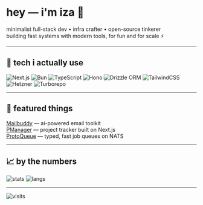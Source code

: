 # hey — i'm iza 👋

minimalist full-stack dev • infra crafter • open-source tinkerer  
building fast systems with modern tools, for fun and for scale ⚡

---

## 🧰 tech i actually use

![Next.js](https://img.shields.io/badge/Next.js-black?style=flat-square&logo=nextdotjs)
![Bun](https://img.shields.io/badge/Bun-%23000000.svg?style=flat-square&logo=bun&logoColor=white)
![TypeScript](https://img.shields.io/badge/TypeScript-3178C6?style=flat-square&logo=typescript&logoColor=white)
![Hono](https://img.shields.io/badge/Hono-F43F5E?style=flat-square)
![Drizzle ORM](https://img.shields.io/badge/Drizzle-3E63DD?style=flat-square)
![TailwindCSS](https://img.shields.io/badge/Tailwind-38B2AC?style=flat-square&logo=tailwind-css&logoColor=white)
![Hetzner](https://img.shields.io/badge/Hetzner-E60000?style=flat-square)
![Turborepo](https://img.shields.io/badge/Turborepo-5C5CFF?style=flat-square)

---

## 📌 featured things

[Mailbuddy](https://github.com/izadoesdev/mailbuddy) — ai-powered email toolkit  
[PManager](https://github.com/izadoesdev/pmanager) — project tracker built on Next.js  
[ProtoQueue](https://github.com/izadoesdev/protoqueue) — typed, fast job queues on NATS  

---

## 📈 by the numbers

![stats](https://github-readme-stats.vercel.app/api?username=izadoesdev&show_icons=true&hide_title=true&hide_border=true&theme=radical)
![langs](https://github-readme-stats.vercel.app/api/top-langs/?username=izadoesdev&layout=compact&hide_border=true&theme=radical)

---

![visits](https://komarev.com/ghpvc/?username=izadoesdev&style=flat-square)
